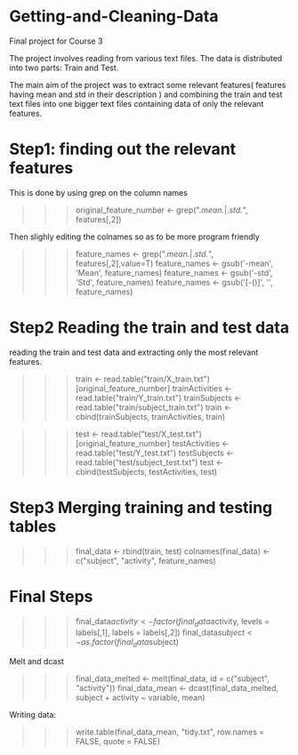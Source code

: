 # Getting-and-Cleaning-Data
Final project for Course 3


The project involves reading from various text files. The data is distributed into two parts: Train and Test.

The main aim of the project was to extract some relevant features( features having mean and std in their description )
and combining the train and test text files into one bigger text files containing data of only the relevant features.


# Step1: finding out the relevant features
This is done by using grep on the column names
>>> original_feature_number <- grep(".*mean.*|.*std.*", features[,2])

Then slighly editing the colnames so as to be more program friendly
>>> feature_names <- grep(".*mean.*|.*std.*", features[,2],value=T)
>>> feature_names <- gsub('-mean', 'Mean', feature_names)
>>> feature_names <- gsub('-std', 'Std', feature_names)
>>> feature_names <- gsub('[-()]', '', feature_names)


# Step2 Reading the train and test data
reading the train and test data and extracting only the most relevant features.


>>> train <- read.table("train/X_train.txt")[original_feature_number]
>>> trainActivities <- read.table("train/Y_train.txt")
>>> trainSubjects <- read.table("train/subject_train.txt")
>>> train <- cbind(trainSubjects, trainActivities, train)

>>> test <- read.table("test/X_test.txt")[original_feature_number]
>>> testActivities <- read.table("test/Y_test.txt")
>>> testSubjects <- read.table("test/subject_test.txt")
>>> test <- cbind(testSubjects, testActivities, test)


# Step3 Merging training and testing tables
>>> final_data <- rbind(train, test)
>>> colnames(final_data) <- c("subject", "activity", feature_names)



# Final Steps
>>> final_data$activity <- factor(final_data$activity, levels = labels[,1], labels = labels[,2])
>>> final_data$subject <- as.factor(final_data$subject)

Melt and dcast
>>> final_data_melted <- melt(final_data, id = c("subject", "activity"))
>>> final_data_mean <- dcast(final_data_melted, subject + activity ~ variable, mean)

Writing data:
>>> write.table(final_data_mean, "tidy.txt", row.names = FALSE, quote = FALSE)


